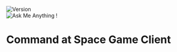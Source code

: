 ![Version](https://img.shields.io/badge/version-0.0.0-orange.svg)  
![Ask Me Anything !](https://img.shields.io/badge/Ask%20me-anything-1abc9c.svg) 

# Command at Space Game Client
